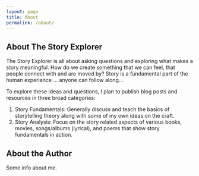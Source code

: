 ```yaml
---
layout: page
title: About
permalink: /about/
---
```

## About The Story Explorer
The Story Explorer is all about asking questions and exploring what makes a story meaningful. How do we create something that we can feel, that people connect with and are moved by? Story is a fundamental part of the human experience ... anyone can follow along...

To explore these ideas and questions, I plan to publish blog posts and resources in three broad categories:
1) Story Fundamentals: Generally discuss and teach the basics of storytelling theory along with some of my own ideas on the craft. 
2) Story Analysis: Focus on the story related aspects of various books, movies, songs/albums (lyrical), and poems that show story fundamentals in action.
<!-- 3) Stories We Live By: Open-ended dives into topics that relate to our conceptual systems. The overall idea is to engage in some thought-provoking ideas about  -->

## About the Author
Some info about me. 
<!-- Storytelling has really embedded much of my life in various ways, but I consciously started researching and learning storytelling in 2018. I fell in love with the craft after reading Philip Pullman's Daemon Voices, and the more I researched the more fascinating things I found: philosophy, psychology, sociology, mythology, folklore, fairy tales, linguistics, neuroscience, literature, ...   Scientist and engineer by training, and I found that embedding storytelling techniques to teaching and academic writing...    Mainly interested in writing prose, but I also dabble in music and songwriting.   -->
